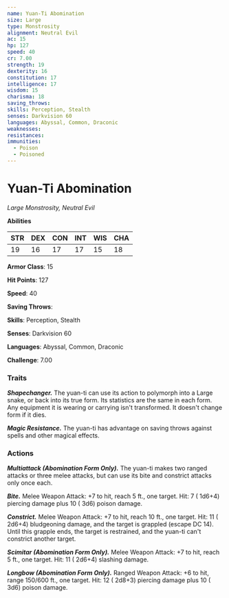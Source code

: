 ```yaml
---
name: Yuan-Ti Abomination
size: Large
type: Monstrosity
alignment: Neutral Evil
ac: 15
hp: 127
speed: 40
cr: 7.00
strength: 19
dexterity: 16
constitution: 17
intelligence: 17
wisdom: 15
charisma: 18
saving_throws: 
skills: Perception, Stealth
senses: Darkvision 60
languages: Abyssal, Common, Draconic
weaknesses:
resistances:
immunities:
  - Poison
  - Poisoned
---
```


# Yuan-Ti Abomination

*Large Monstrosity, Neutral Evil*

**Abilities**

| STR | DEX | CON | INT | WIS | CHA |
| --- | --- | --- | --- | --- | --- |
| 19 | 16 | 17 | 17 | 15 | 18 |

**Armor Class**: 15

**Hit Points**: 127

**Speed**: 40

**Saving Throws**: 

**Skills**: Perception, Stealth

**Senses**: Darkvision 60

**Languages**: Abyssal, Common, Draconic

**Challenge**: 7.00


### Traits
***Shapechanger.*** The yuan-ti can use its action to polymorph into a Large snake, or back into its true form. Its statistics are the same in each form. Any equipment it is wearing or carrying isn't transformed. It doesn't change form if it dies.

***Magic Resistance.*** The yuan-ti has advantage on saving throws against spells and other magical effects.


### Actions
***Multiattack (Abomination Form Only).*** The yuan-ti makes two ranged attacks or three melee attacks, but can use its bite and constrict attacks only once each.

***Bite.*** Melee Weapon Attack:  +7 to hit, reach 5 ft., one target. Hit: 7 ( 1d6+4) piercing damage plus 10 ( 3d6) poison damage.

***Constrict.*** Melee Weapon Attack:  +7 to hit, reach 10 ft., one target. Hit: 11 ( 2d6+4) bludgeoning damage, and the target is grappled (escape DC 14). Until this grapple ends, the target is restrained, and the yuan-ti can't constrict another target.

***Scimitar (Abomination Form Only).*** Melee Weapon Attack:  +7 to hit, reach 5 ft., one target. Hit: 11 ( 2d6+4) slashing damage.

***Longbow (Abomination Form Only).*** Ranged Weapon Attack:  +6 to hit, range 150/600 ft., one target. Hit: 12 ( 2d8+3) piercing damage plus 10 ( 3d6) poison damage.

